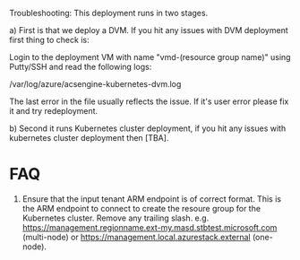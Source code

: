 Troubleshooting:
This deployment runs in two stages. 

a) First is that we deploy a DVM. If you hit any issues with DVM deployment first thing to check is: 
	
Login to the deployment VM with name "vmd-(resource group name)" using Putty/SSH and read the following logs:
		
/var/log/azure/acsengine-kubernetes-dvm.log

The last error in the file usually reflects the issue. If it's user error please fix it and try redeployment.
	
b) Second it runs Kubernetes cluster deployment, if you hit any issues with kubernetes cluster deployment then [TBA].


FAQ
===
1) 	Ensure that the input tenant ARM endpoint is of correct format. 
	This is the ARM endpoint to connect to create the resoure group for the Kubernetes cluster. 
	Remove any trailing slash. e.g. https://management.regionname.ext-my.masd.stbtest.microsoft.com (multi-node) or https://management.local.azurestack.external (one-node).

